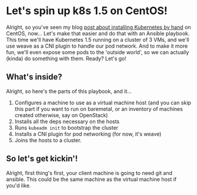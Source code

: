 # Let's spin up k8s 1.5 on CentOS!

Alright, so you've seen my blog [post about installing Kubernetes by hand](http://dougbtv.com/nfvpe/2017/02/09/kubernetes-on-centos/) on CentOS, now... Let's make that easier and do that with an Ansible playbook. This time we'll have Kubernetes 1.5 running on a cluster of 3 VMs, and we'll use weave as a CNI plugin to handle our pod network. And to make it more fun, we'll even expose some pods to the 'outside world', so we can actually (kinda) do something with them. Ready? Let's go!

## What's inside?

Alright, so here's the parts of this playbook, and it...

1. Configures a machine to use as a virtual machine host (and you can skip this part if you want to run on baremetal, or an inventory of machines created otherwise, say on OpenStack)
2. Installs all the deps necessary on the hosts
3. Runs `kubeadm init` to bootstrap the cluster
4. Installs a CNI plugin for pod networking (for now, it's weave)
5. Joins the hosts to a cluster.

## So let's get kickin'!

Alright, first thing's first, your client machine is going to need git and ansible. This could be the same machine as the virtual machine host if you'd like.



